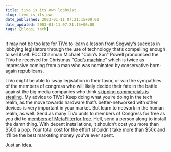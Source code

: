 ```yaml
---
title: tivo is its own lobbyist
slug: tivo_is_its_own
date_published: 2003-01-11 07:21:15+00:00
date_updated: 2003-01-11 07:21:15+00:00
tags: [blogs, tech]
---
```

It may not be too late for TiVo to learn a lesson from [Segway](/index.php?archives/004108.php)‘s success in lobbying legislators through the use of technology that’s compelling enough to sell itself. FCC Chairman Michael "Colin’s Son" Powell pronounced the TiVo he received for Christmas "[God’s machine](http://apnews.myway.com/article/20030110/D7OFL0J80.html)" which is twice as impressive coming from a man who was nominated by conservative born-again republicans.

TiVo might be able to sway legislation in their favor, or win the sympathies of the members of congress who will likely decide their fate in the battle against the big media companies who think [skipping commercials is stealing](http://action.eff.org/action/moreinfo.asp?item=1517). My advice to TiVo? Keep doing what you’re doing in the tech realm, as the move towards hardware that’s better-networked with other devices is very important in your market. But learn to network in the human realm, as well. Send as many TiVo units to members of Congress for free as you did to [members of MetaFilter](http://www.metafilter.com/comments.mefi/3401)[for free](http://metatalk.metafilter.com/mefi/182). Hell, send a person along to install the damn thing. With decent installations, it shouldn’t cost you more than $500 a pop. Your total cost for the effort shouldn’t take more than $50k and it’ll be the best marketing money you’ve ever spent.

Just an idea.
